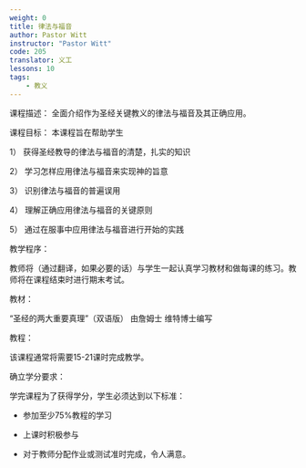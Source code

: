 ```yaml
---
weight: 0
title: 律法与福音
author: Pastor Witt
instructor: "Pastor Witt"
code: 205
translator: 义工
lessons: 10
tags: 
    - 教义
---
```

课程描述： 全面介绍作为圣经关键教义的律法与福音及其正确应用。

课程目标： 本课程旨在帮助学生

1） 获得圣经教导的律法与福音的清楚，扎实的知识

2） 学习怎样应用律法与福音来实现神的旨意

3） 识别律法与福音的普遍误用

4） 理解正确应用律法与福音的关键原则

5） 通过在服事中应用律法与福音进行开始的实践

教学程序：

教师将（通过翻译，如果必要的话）与学生一起认真学习教材和做每课的练习。教师将在课程结束时进行期末考试。

教材：

“圣经的两大重要真理”（双语版） 由詹姆士 维特博士编写

教程：

该课程通常将需要15-21课时完成教学。

确立学分要求：

学完课程为了获得学分，学生必须达到以下标准：

- 参加至少75%教程的学习

- 上课时积极参与

- 对于教师分配作业或测试准时完成，令人满意。